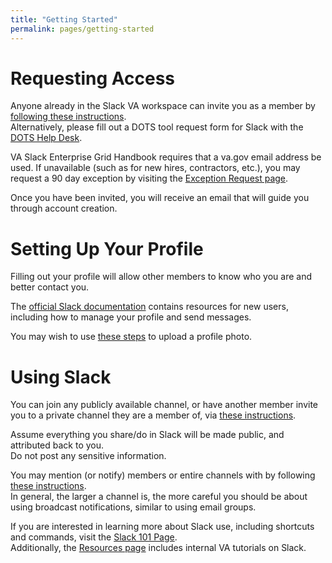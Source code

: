 ```yaml
---
title: "Getting Started"
permalink: pages/getting-started
---
```


# Requesting Access
Anyone already in the Slack VA workspace can invite you as a member by [following these instructions](https://slack.com/help/articles/201330256-Invite-new-members-to-your-workspace).  
Alternatively, please fill out a DOTS tool request form for Slack with the [DOTS Help Desk](https://vajira.max.gov/servicedesk/customer/portal/1/group/3).  

VA Slack Enterprise Grid Handbook requires that a va.gov email address be used. If unavailable (such as for new hires, contractors, etc.), you may request a 90 day exception by visiting the [Exception Request page](exception).

Once you have been invited, you will receive an email that will guide you through account creation.

# Setting Up Your Profile
Filling out your profile will allow other members to know who you are and better contact you.

The [official Slack documentation](https://slack.com/help/articles/218080037-Getting-started-for-new-Slack-users) contains resources for new users,
including how to manage your profile and send messages.

You may wish to use [these steps](https://slack.com/help/articles/115005506003-Upload-a-profile-photo) to upload a profile photo.

# Using Slack

You can join any publicly available channel, or have another member invite you to a private channel they are a member of, 
via [these instructions](https://slack.com/help/articles/205239967-Join-a-channel).

Assume everything you share/do in Slack will be made public, and attributed back to you.  
Do not post any sensitive information. 

You may mention (or notify) members or entire channels with by following [these instructions](https://slack.com/help/articles/205240127-Use-mentions-in-Slack).  
In general, the larger a channel is, the more careful you should be about using broadcast notifications, similar to using email groups.

If you are interested in learning more about Slack use, including shortcuts and commands, visit the [Slack 101 Page](slack-101).  
Additionally, the [Resources page](resources) includes internal VA tutorials on Slack.
